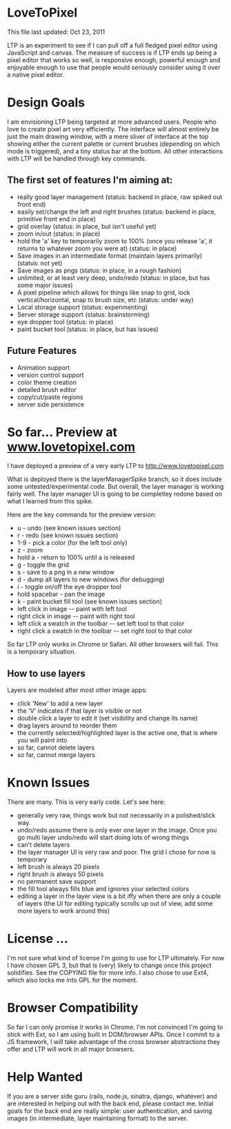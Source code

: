 # LoveToPixel #
This file last updated: Oct 23, 2011

LTP is an experiment to see if I can pull off a full fledged pixel editor using JavaScript and canvas. The measure of success is if LTP ends up being a pixel editor that works so well, is responsive enough, powerful enough and enjoyable enough to use that people would seriously consider using it over a native pixel editor.

# Design Goals #
I am envisioning LTP being targeted at more advanced users. People who love to create pixel art very efficiently. The interface will almost entirely be just the main drawing window, with a mere sliver of interface at the top showing either the current palette or current brushes (depending on which mode is triggered), and a tiny status bar at the bottom. All other interactions with LTP will be handled through key commands. 

## The first set of features I'm aiming at: ##
* really good layer management (status: backend in place, raw spiked out front end)
* easily set/change the left and right brushes (status: backend in place, primitive front end in place)
* grid overlay (status: in place, but isn't useful yet)
* zoom in/out (status: in place)
* hold the 'a' key to temporarily zoom to 100% (once you release 'a', it returns to whatever zoom you were at) (status: in place)
* Save images in an intermediate format (maintain layers primarily) (status: not yet)
* Save images as pngs (status: in place, in a rough fashion)
* unlimited, or at least very deep, undo/redo (status: in place, but has some major issues)
* A pixel pipeline which allows for things like snap to grid, lock vertical/horizontal, snap to brush size, etc (status: under way)
* Local storage support (status: experimenting)
* Server storage support (status: brainstorming)
* eye dropper tool (status: in place)
* paint bucket tool (status: in place, but has issues)

## Future Features ##
* Animation support
* version control support
* color theme creation
* detailed brush editor
* copy/cut/paste regions
* server side persistence



# So far... Preview at www.lovetopixel.com #
I have deployed a preview of a very early LTP to http://www.lovetopixel.com  
  
What is deployed there is the layerManagerSpike branch, so it does include some untested/experimental code. But overall, the layer manager is working fairly well. 
The layer manager UI is going to be completley redone based on what I learned from this spike.

Here are the key commands for the preview version:

* u - undo (see known issues section)
* r - redo (see known issues section)
* 1-9 - pick a color (for the left tool only)
* z - zoom
* hold a - return to 100% until a is released
* g - toggle the grid
* s - save to a png in a new window
* d - dump all layers to new windows (for debugging)
* i - toggle on/off the eye dropper tool
* hold spacebar - pan the image
* k - paint bucket fill tool (see known issues section)
* left click in image -- paint with left tool
* right click in image -- paint with right tool
* left click a swatch in the toolbar -- set left tool to that color
* right click a swatch in the toolbar -- set right tool to that color

So far LTP only works in Chrome or Safari. All other browsers will fail. This is a temporary situation.

## How to use layers ##
Layers are modeled after most other image apps:

* click 'New' to add a new layer
* the 'V' indicates if that layer is visible or not
* double click a layer to edit it (set visibility and change its name)
* drag layers around to reorder them
* the currently selected/highlighted layer is the active one, that is where you will paint into
* so far, cannot delete layers
* so far, cannot merge layers


# Known Issues #
There are many. This is very early code. Let's see here:

* generally very raw, things work but not necessarily in a polished/slick way.
* undo/redo assume there is only ever one layer in the image. Once you go multi layer undo/redo will start doing lots of wrong things
* can't delete layers
* the layer manager UI is very raw and poor. The grid I chose for now is temporary
* left brush is always 20 pixels
* right brush is always 50 pixels
* no permanent save support
* the fill tool always fills blue and ignores your selected colors
* editing a layer in the layer view is a bit iffy when there are only a couple of layers (the UI for editing typically scrolls up out of view, add some more layers to work around this)

# License ... #
I'm not sure what kind of license I'm going to use for LTP ultimately. For now I have chosen GPL 3, but that is (very) likely to change once this project solidifies. See the COPYING file for more info. I also chose to use Ext4, which also locks me into GPL for the moment.

# Browser Compatibility #
So far I can only promise it works in Chrome. I'm not convinced I'm going to stick with Ext, so I am using built in DOM/browser APIs. Once I commit to a JS framework,
I will take advantage of the cross browser abstractions they offer and LTP will work in all major browsers.

# Help Wanted #
If you are a server side guru (rails, node.js, sinatra, django, whatever) and are interested in helping out with the back end, please contact me.
Initial goals for the back end are really simple: user authentication, and saving images (in intermediate, layer maintaining format) to the server.

